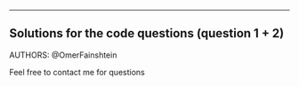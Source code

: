 -------------------------------------------------
Solutions for the code questions (question 1 + 2)
-------------------------------------------------
AUTHORS: @OmerFainshtein

Feel free to contact me for questions
